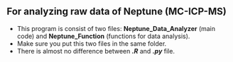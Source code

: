 ## For analyzing raw data of Neptune (MC-ICP-MS)
- This program is consist of two files: **Neptune_Data_Analyzer** (main code) and **Neptune_Function** (functions for data analysis).
- Make sure you put this two files in the same folder.
- There is almost no difference between ***.R*** and  ***.py*** file.
